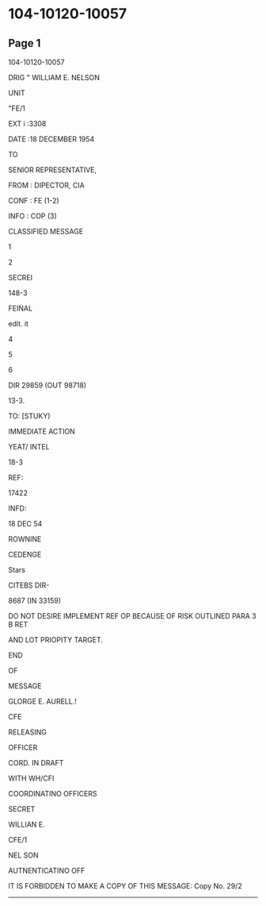 # 104-10120-10057

## Page 1

104-10120-10057

DRIG " WILLIAM E. NELSON

UNIT

"FE/1

EXT i :3308

DATE :18 DECEMBER 1954

TO

SENIOR REPRESENTATIVE,

FROM : DIPECTOR, CIA

CONF : FE (1-2)

INFO : COP (3)

CLASSIFIED MESSAGE

1

2

SECREI

148-3

FEINAL

edit. it

4

5

6

DIR 29859 (OUT 98718)

13-3.

TO: [STUKY)

IMMEDIATE ACTION

YEAT/ INTEL

18-3

REF:

17422

INFD:

18 DEC 54

ROWNINE

CEDENGE

Stars

CITEBS DIR-

8687 (IN 33159)

DO NOT DESIRE IMPLEMENT REF OP BECAUSE OF RISK OUTLINED PARA 3 B RET

AND LOT PRIOPITY TARGET.

END

OF

MESSAGE

GLORGE E. AURELL.!

CFE

RELEASING

OFFICER

CORD. IN DRAFT

WITH WH/CFI

COORDINATINO OFFICERS

SECRET

WILLIAN E.

CFE/1

NEL SON

AUTNENTICATINO OFF

IT IS FORBIDDEN TO MAKE A COPY OF THIS MESSAGE: Copy No. 29/2

---

